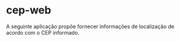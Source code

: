 # cep-web
  A seguinte aplicação propõe fornecer informações de localização de acordo com o CEP  informado.
  